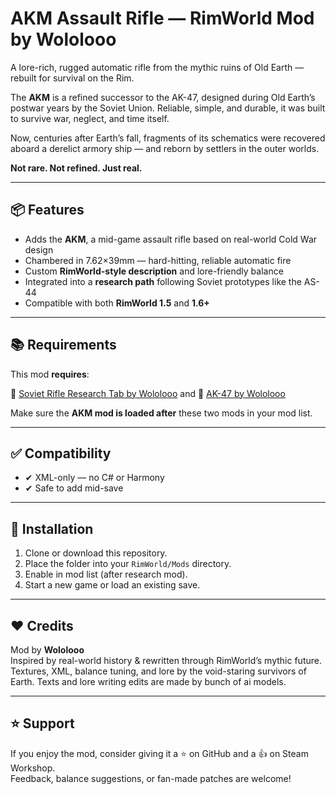 # AKM Assault Rifle — RimWorld Mod by Wololooo

A lore-rich, rugged automatic rifle from the mythic ruins of Old Earth — rebuilt for survival on the Rim.

The **AKM** is a refined successor to the AK-47, designed during Old Earth’s postwar years by the Soviet Union. Reliable, simple, and durable, it was built to survive war, neglect, and time itself.

Now, centuries after Earth’s fall, fragments of its schematics were recovered aboard a derelict armory ship — and reborn by settlers in the outer worlds.

**Not rare. Not refined. Just real.**

---

## 📦 Features

- Adds the **AKM**, a mid-game assault rifle based on real-world Cold War design
- Chambered in 7.62×39mm — hard-hitting, reliable automatic fire
- Custom **RimWorld-style description** and lore-friendly balance
- Integrated into a **research path** following Soviet prototypes like the AS-44
- Compatible with both **RimWorld 1.5** and **1.6+**

---

## 📚 Requirements

This mod **requires**:

🔗 [Soviet Rifle Research Tab by Wololooo](https://steamcommunity.com/sharedfiles/filedetails/?id=3527333989)
and 
🔗 [AK-47 by Wololooo](https://steamcommunity.com/sharedfiles/filedetails/?id=3527631717&searchtext=)

Make sure the **AKM mod is loaded after** these two mods in your mod list.

---

## ✅ Compatibility

- ✔ XML-only — no C# or Harmony
- ✔ Safe to add mid-save
  
---

## 🔧 Installation

1. Clone or download this repository.
2. Place the folder into your `RimWorld/Mods` directory.
3. Enable in mod list (after research mod).
4. Start a new game or load an existing save.

---

## ❤️ Credits

Mod by **Wololooo**  
Inspired by real-world history & rewritten through RimWorld’s mythic future.  
Textures, XML, balance tuning, and lore by the void-staring survivors of Earth. Texts and lore writing edits are made by bunch of ai models.

---

## ⭐ Support

If you enjoy the mod, consider giving it a ⭐ on GitHub and a 👍 on Steam Workshop.  
Feedback, balance suggestions, or fan-made patches are welcome!
